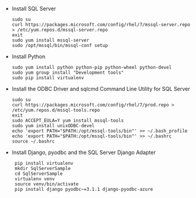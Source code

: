 -   Install SQL Server

        sudo su
        curl https://packages.microsoft.com/config/rhel/7/mssql-server.repo > /etc/yum.repos.d/mssql-server.repo
        exit
        sudo yum install mssql-server
        sudo /opt/mssql/bin/mssql-conf setup
    
-   Install Python

        sudo yum install python python-pip python-wheel python-devel
        sudo yum group install "Development tools"
        sudo pip install virtualenv
    
 -  Install the ODBC Driver and sqlcmd Command Line Utility for SQL Server

        sudo su
        curl https://packages.microsoft.com/config/rhel/7/prod.repo > /etc/yum.repos.d/mssql-tools.repo
        exit
        sudo ACCEPT_EULA=Y yum install mssql-tools
        sudo yum install unixODBC-devel
        echo 'export PATH="$PATH:/opt/mssql-tools/bin"' >> ~/.bash_profile
        echo 'export PATH="$PATH:/opt/mssql-tools/bin"' >> ~/.bashrc
        source ~/.bashrc
    

-  Install Django, pyodbc and the SQL Server Django Adapter

        pip install virtualenv
        mkdir SqlServerSample
        cd SqlServerSample
        virtualenv venv
        source venv/bin/activate
        pip install django pyodbc~=3.1.1 django-pyodbc-azure 
